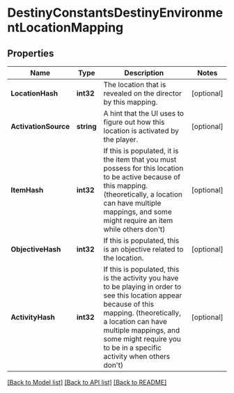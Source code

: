 # DestinyConstantsDestinyEnvironmentLocationMapping

## Properties
Name | Type | Description | Notes
------------ | ------------- | ------------- | -------------
**LocationHash** | **int32** | The location that is revealed on the director by this mapping. | [optional] 
**ActivationSource** | **string** | A hint that the UI uses to figure out how this location is activated by the player. | [optional] 
**ItemHash** | **int32** | If this is populated, it is the item that you must possess for this location to be active because of this mapping. (theoretically, a location can have multiple mappings, and some might require an item while others don&#39;t) | [optional] 
**ObjectiveHash** | **int32** | If this is populated, this is an objective related to the location. | [optional] 
**ActivityHash** | **int32** | If this is populated, this is the activity you have to be playing in order to see this location appear because of this mapping. (theoretically, a location can have multiple mappings, and some might require you to be in a specific activity when others don&#39;t) | [optional] 

[[Back to Model list]](../README.md#documentation-for-models) [[Back to API list]](../README.md#documentation-for-api-endpoints) [[Back to README]](../README.md)


